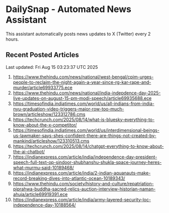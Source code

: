 # DailySnap - Automated News Assistant

This assistant automatically posts news updates to X (Twitter) every 2 hours.

## Recent Posted Articles

Last updated: Fri Aug 15 03:23:37 UTC 2025

1. https://www.thehindu.com/news/national/west-bengal/cpim-urges-people-to-reclaim-the-night-again-a-year-since-rg-kar-rape-and-murder/article69933775.ece
2. https://www.thehindu.com/news/national/india-indepdence-day-2025-live-updates-on-august-15-pm-modi-speech/article69935688.ece
3. https://timesofindia.indiatimes.com/world/us/all-indians-from-india-nyu-graduation-video-triggers-major-row-too-much-brown/articleshow/123312786.cms
4. https://techcrunch.com/2025/08/14/what-is-bluesky-everything-to-know-about-the-x-competitor/
5. https://timesofindia.indiatimes.com/world/us/interdimensional-beings-us-lawmaker-says-shes-confident-there-are-things-not-created-by-mankind/articleshow/123310513.cms
6. https://techcrunch.com/2025/08/14/chatgpt-everything-to-know-about-the-ai-chatbot/
7. https://indianexpress.com/article/india/independence-day-president-speech-full-text-op-sindoor-shubhanshu-shukla-space-journey-heres-what-murmu-said-10189468/
8. https://indianexpress.com/article/india/2-indian-aquanauts-make-record-breaking-dives-into-atlantic-ocean-10189343/
9. https://www.thehindu.com/society/history-and-culture/repatriation-piprahwa-buddha-sacred-relics-auction-interview-historian-naman-ahuja/article69919391.ece
10. https://indianexpress.com/article/india/army-layered-security-loc-independence-day-10188564/
